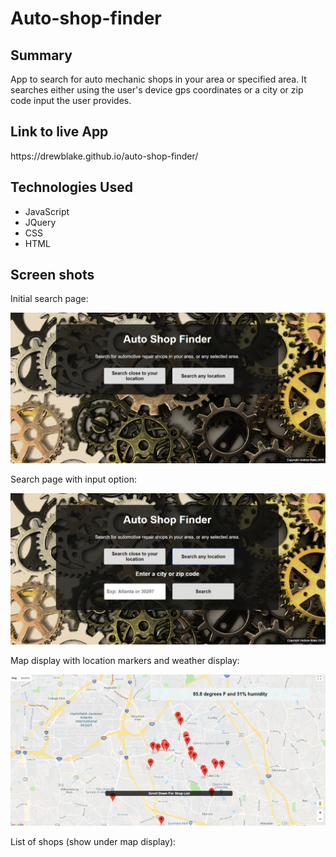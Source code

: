 <h1>Auto-shop-finder</h1>

<h2>Summary</h2>
App to search for auto mechanic shops in your area or specified area.  It searches either using the user's device gps coordinates or a city or zip code input the user provides.

<h2>Link to live App</h2>
https://drewblake.github.io/auto-shop-finder/

<h2>Technologies Used</h2>
<ul>
  <li>JavaScript</li>
  <li>JQuery</li>
  <li>CSS</li>
  <li>HTML</li>
</ul>

<h2>Screen shots</h2>
<p>Initial search page:</p>
<img src="https://github.com/DrewBlake/auto-shop-finder/blob/master/Initial_shop_finder_screen.PNG" />

<p>Search page with input option:</p>
<img src="https://github.com/DrewBlake/auto-shop-finder/blob/master/Search_with_input.PNG?raw=true" />

<p>Map display with location markers and weather display:</p>
<img src="https://github.com/DrewBlake/auto-shop-finder/blob/master/Map_with_markers.PNG?raw=true" />

<p>List of shops (show under map display):</p>
<img src="
